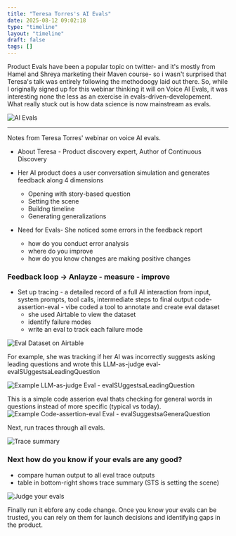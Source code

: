 ```yaml
---
title: "Teresa Torres's AI Evals"
date: 2025-08-12 09:02:18
type: "timeline"
layout: "timeline"
draft: false
tags: []
---
```


Product Evals have been a popular topic on twitter- and it's mostly from Hamel and Shreya marketing their Maven course- so i wasn't surprised that Teresa's talk was entirely following the methodoogy laid out there. So, while I originally signed up for this webinar thinking it will on Voice AI Evals, it was interesting none the less as an exercise in evals-driven-developement. What really stuck out is how data science is now mainstream as evals. 

![AI Evals](/images/evals-vs-datascience.jpg)

---------
Notes from Teresa Torres' webinar on voice AI evals. 


- About Teresa - Product discovery expert, Author of Continuous Discovery 


- Her AI product does a user conversation simulation and generates feedback along 4 dimensions 
    - Opening with story-based question
    - Setting the scene 
    - Buildng timeline 
    - Generating generalizations

- Need for Evals- She noticed some errors in the feedback report
    - how do you conduct error analysis
    - where do you improve
    - how do you know changes are making positive changes
    
### Feedback loop ->  Anlayze - measure - improve

- Set up tracing - a detailed record of a full AI interaction from input, system prompts, tool calls, intermediate steps to final output
 code-assertion-eval   - vibe coded a tool to annotate and create eval dataset
    - she used Airtable to view the dataset
    - identify failure modes 
    - write an eval to track each failure mode


    
![Eval Dataset on Airtable](/images/eval-dataset.png)

For example, she was tracking if her AI was incorrectly suggests asking leading questions and wrote this LLM-as-judge eval- evalSUggestsaLeadingQuestion

![Example LLM-as-judge Eval - evalSUggestsaLeadingQuestion](/images/sample-eval.png)

This is a simple code asserion eval thats checking for general words in questions instead of more specific (typical vs today).
 ![Example Code-assertion-eval Eval - evalSuggestsaGeneraQuestion](/images/code-assertion-eval.png)


Next, run traces through all evals.

![Trace summary](/images/trace-summary.png)


### Next how do you know if your evals are any good?
- compare human output to all eval trace outputs
- table in bottom-right shows trace summary (STS is setting the scene)


![Judge your evals](/images/evaluating-evals.png)


Finally run it ebfore any code change. Once you know your evals can be trusted, you can rely on them for launch decisions and identifying gaps in the product.
